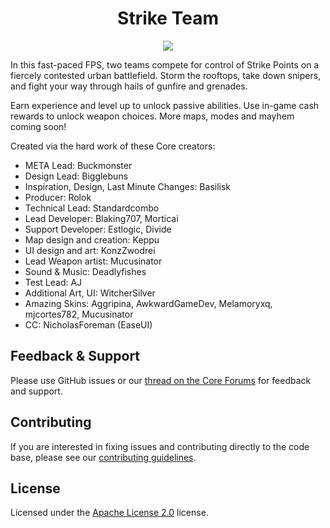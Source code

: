 <div align="center">

# Strike Team

[![](https://i.imgur.com/ye2nNA4l.jpg)](https://www.coregames.com/games/9442a4/strike-team)

</div>

In this fast-paced FPS, two teams compete for control of Strike Points on a fiercely contested urban battlefield. Storm the rooftops, take down snipers, and fight your way through hails of gunfire and grenades. 

Earn experience and level up to unlock passive abilities. Use in-game cash rewards to unlock weapon choices. More maps, modes and mayhem coming soon!

Created via the hard work of these Core creators:

- META Lead: Buckmonster
- Design Lead: Bigglebuns
- Inspiration, Design, Last Minute Changes: Basilisk
- Producer: Rolok
- Technical Lead: Standardcombo
- Lead Developer: Blaking707, Morticai
- Support Developer: Estlogic, Divide
- Map design and creation: Keppu
- UI design and art: KonzZwodrei
- Lead Weapon artist: Mucusinator
- Sound & Music: Deadlyfishes
- Test Lead: AJ
- Additional Art, UI: WitcherSilver
- Amazing Skins: Aggripina, AwkwardGameDev, Melamoryxq, mjcortes782, Mucusinator
- CC: NicholasForeman (EaseUI)

## Feedback & Support

Please use GitHub issues or our [thread on the Core Forums](https://forums.coregames.com) for feedback and support.

## Contributing

If you are interested in fixing issues and contributing directly to the code base, please see our [contributing guidelines](CONTRIBUTING.md).

## License

Licensed under the [Apache License 2.0](LICENSE) license.

